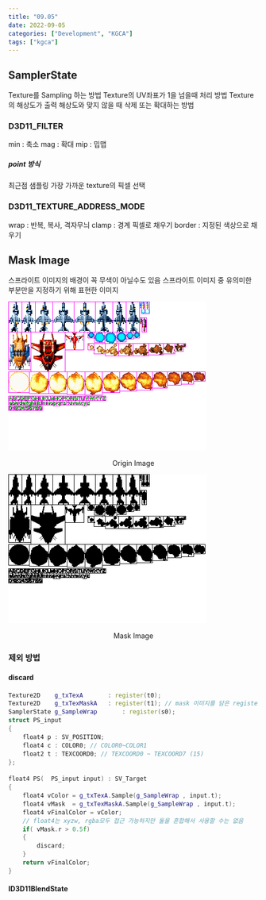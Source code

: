 ```yaml
---
title: "09.05"
date: 2022-09-05
categories: ["Development", "KGCA"]
tags: ["kgca"]
---
```

## SamplerState
Texture를 Sampling 하는 방법
Texture의 UV좌표가 1을 넘을때 처리 방법
Texture의 해상도가 출력 해상도와 맞지 않을 때 삭제 또는 확대하는 방법
### D3D11_FILTER
min : 축소
mag : 확대
mip : 밉맵
##### point 방식
최근점 샘플링
가장 가까운 texture의 픽셀 선택
### D3D11_TEXTURE_ADDRESS_MODE
wrap : 반복, 복사, 격자무늬
clamp : 경계 픽셀로 채우기
border : 지정된 색상으로 채우기

## Mask Image
스프라이트 이미지의 배경이 꼭 무색이 아닐수도 있음
스프라이트 이미지 중 유의미한 부분만을 지정하기 위해 표현한 이미지

![](/images/f4517c66-ea90-403f-89c4-e02dd54ed173-image.bmp)

<center>Origin Image</center>

![](/images/2399110a-de7e-44ff-bfc1-b58bf7789df4-image.bmp)

<center> Mask Image</center>

### 제외 방법
#### discard
```cpp
Texture2D    g_txTexA		: register(t0);
Texture2D    g_txTexMaskA	: register(t1);	// mask 이미지를 담은 register
SamplerState g_SampleWrap		: register(s0);
struct PS_input
{
	float4 p : SV_POSITION;
	float4 c : COLOR0; // COLOR0~COLOR1
	float2 t : TEXCOORD0; // TEXCOORD0 ~ TEXCOORD7 (15)
};

float4 PS(	PS_input input) : SV_Target
{
	float4 vColor = g_txTexA.Sample(g_SampleWrap , input.t);	
	float4 vMask  = g_txTexMaskA.Sample(g_SampleWrap , input.t);
	float4 vFinalColor = vColor;
    // float4는 xyzw, rgba모두 접근 가능하지만 둘을 혼합해서 사용할 수는 없음
	if( vMask.r > 0.5f)
	{
		discard;
	}	
	return vFinalColor;
}
```
#### ID3D11BlendState